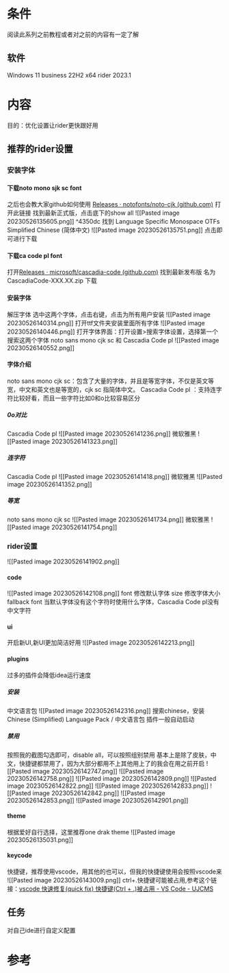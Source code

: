 # 条件
阅读此系列之前教程或者对之前的内容有一定了解
## 软件
Windows 11 business 22H2 x64
rider 2023.1
# 内容
目的：优化设置让rider更快跟好用
## 推荐的rider设置
### 安装字体
#### 下载noto mono sjk sc font
之后也会教大家github如何使用
[Releases · notofonts/noto-cjk (github.com)](https://github.com/notofonts/noto-cjk/releases) 打开此链接
找到最新正式版，点击底下的show all
![[Pasted image 20230526135605.png]] ^4350dc
找到 Language Specific Monospace OTFs Simplified Chinese (简体中文)
![[Pasted image 20230526135751.png]]
点击即可进行下载
#### 下载ca code pl font
打开[Releases · microsoft/cascadia-code (github.com)](https://github.com/microsoft/cascadia-code/releases)
找到最新发布版 名为 CascadiaCode-XXX.XX.zip 下载
#### 安装字体
解压字体
选中这两个字体，点击右键，点击为所有用户安装
![[Pasted image 20230526140314.png]]
打开ttf文件夹安装里面所有字体
![[Pasted image 20230526140446.png]]
打开字体界面：打开设置>搜索字体设置，选择第一个
搜索这两个字体
noto sans mono cjk sc 和 Cascadia Code pl
![[Pasted image 20230526140552.png]]
#### 字体介绍
noto sans mono cjk sc：包含了大量的字体，并且是等宽字体，不仅是英文等宽，中文和英文也是等宽的，cjk sc 指简体中文。
Cascadia Code pl ：支持连字符比较好看，而且一些字符比如0和o比较容易区分
##### 0o对比
Cascadia Code pl
![[Pasted image 20230526141236.png]]
微软雅黑
![[Pasted image 20230526141323.png]]
##### 连字符
Cascadia Code pl
![[Pasted image 20230526141418.png]]
微软雅黑
![[Pasted image 20230526141352.png]]
##### 等宽
noto sans mono cjk sc
![[Pasted image 20230526141734.png]]
微软雅黑
![[Pasted image 20230526141754.png]]
### rider设置
![[Pasted image 20230526141902.png]]
#### code
![[Pasted image 20230526142108.png]]
font 修改默认字体
size 修改字体大小
fallback font 当默认字体没有这个字符时使用什么字体，Cascadia Code pl没有中文字符
#### ui
开启新UI,新UI更加简洁好用
![[Pasted image 20230526142213.png]]
#### plugins
过多的插件会降低idea运行速度
##### 安装
中文语言包
![[Pasted image 20230526142316.png]]
搜索chinese，安装 Chinese ​(Simplified)​ Language Pack / 中文语言包
插件一般自动启动
##### 禁用
按照我的截图勾选即可，disable all，可以按照组别禁用
基本上是除了皮肤，中文，快捷键都禁用了，因为大部分都用不上其他用上了的我会在用之前开启
![[Pasted image 20230526142747.png]]
![[Pasted image 20230526142758.png]]
![[Pasted image 20230526142809.png]]
![[Pasted image 20230526142822.png]]
![[Pasted image 20230526142833.png]]
![[Pasted image 20230526142842.png]]
![[Pasted image 20230526142853.png]]
![[Pasted image 20230526142901.png]]
#### theme
根据爱好自行选择，这里推荐one drak theme
![[Pasted image 20230526135031.png]]
#### keycode
快捷键，推荐使用vscode，用其他的也可以，但我的快捷键使用会按照vscode来
![[Pasted image 20230526143009.png]]
ctrl+.快捷键可能被占用,参考这个链接：[vscode 快速修复(quick fix) 快捷键(Ctrl + .)被占用 - VS Code - UJCMS](https://www.ujcms.com/knowledge/527.html)
## 任务
对自己ide进行自定义配置
# 参考